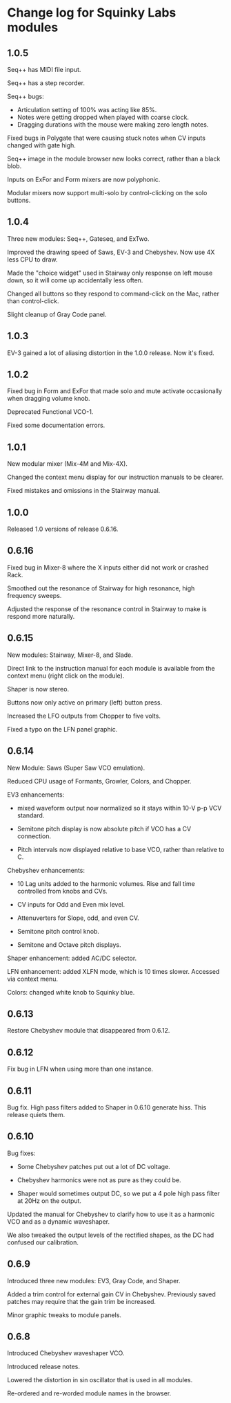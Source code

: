 # Change log for Squinky Labs modules

## 1.0.5

Seq++ has MIDI file input.

Seq++ has a step recorder.

Seq++ bugs:

* Articulation setting of 100% was acting like 85%.
* Notes were getting dropped when played with coarse clock.
* Dragging durations with the mouse were making zero length notes.

Fixed bugs in Polygate that were causing stuck notes when CV inputs changed with gate high.

Seq++ image in the module browser new looks correct, rather than a black blob.

Inputs on ExFor and Form mixers are now polyphonic.

Modular mixers now support multi-solo by control-clicking on the solo buttons.

## 1.0.4

Three new modules: Seq++, Gateseq, and ExTwo.

Improved the drawing speed of Saws, EV-3 and Chebyshev. Now use 4X less CPU to draw.

Made the "choice widget" used in Stairway only response on left mouse down, so it will come up accidentally less often.

Changed all buttons so they respond to command-click on the Mac, rather than control-click.

Slight cleanup of Gray Code panel.

## 1.0.3

EV-3 gained a lot of aliasing distortion in the 1.0.0 release. Now it's fixed.

## 1.0.2

Fixed bug in Form and ExFor that made solo and mute activate occasionally when dragging volume knob.

Deprecated Functional VCO-1.

Fixed some documentation errors.

## 1.0.1

New modular mixer (Mix-4M and Mix-4X).

Changed the context menu display for our instruction manuals to be clearer.

Fixed mistakes and omissions in the Stairway manual.

## 1.0.0

Released 1.0 versions of release 0.6.16.

## 0.6.16

Fixed bug in Mixer-8 where the X inputs either did not work or crashed Rack.

Smoothed out the resonance of Stairway for high resonance, high frequency sweeps.

Adjusted the response of the resonance control in Stairway to make is respond more naturally.

## 0.6.15

New modules: Stairway, Mixer-8, and Slade.

Direct link to the instruction manual for each module is available from the context menu (right click on the module).

Shaper is now stereo.

Buttons now only active on primary (left) button press.

Increased the LFO outputs from Chopper to five volts.

Fixed a typo on the LFN panel graphic.

## 0.6.14

New Module: Saws (Super Saw VCO emulation).

Reduced CPU usage of Formants, Growler, Colors, and Chopper.

EV3 enhancements:

* mixed waveform output now normalized so it stays within 10-V p-p VCV standard.

* Semitone pitch display is now absolute pitch if VCO has a CV connection.

* Pitch intervals now displayed relative to base VCO, rather than relative to C.

Chebyshev enhancements:

* 10 Lag units added to the harmonic volumes. Rise and fall time controlled from knobs and CVs.

* CV inputs for Odd and Even mix level.

* Attenuverters for Slope, odd, and even CV.

* Semitone pitch control knob.

* Semitone and Octave pitch displays.

Shaper enhancement: added AC/DC selector.

LFN enhancement: added XLFN mode, which is 10 times slower. Accessed via context menu.

Colors: changed white knob to Squinky blue.

## 0.6.13

Restore Chebyshev module that disappeared from 0.6.12.

## 0.6.12

Fix bug in LFN when using more than one instance.

## 0.6.11

Bug fix. High pass filters added to Shaper in 0.6.10 generate hiss. This release quiets them.

## 0.6.10

Bug fixes:

* Some Chebyshev patches put out a lot of DC voltage.

* Chebyshev harmonics were not as pure as they could be.

* Shaper would sometimes output DC, so we put a 4 pole high pass filter at 20Hz on the output.

Updated the manual for Chebyshev to clarify how to use it as a harmonic VCO and as a dynamic waveshaper.

We also tweaked the output levels of the rectified shapes, as the DC had confused our calibration.

## 0.6.9

Introduced three new modules: EV3, Gray Code, and Shaper.

Added a trim control for external gain CV in Chebyshev. Previously saved patches may require that the gain trim be increased.

Minor graphic tweaks to module panels.

## 0.6.8

Introduced Chebyshev waveshaper VCO.

Introduced release notes.

Lowered the distortion in sin oscillator that is used in all modules.

Re-ordered and re-worded module names in the browser.